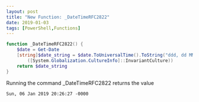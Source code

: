 ```yaml
---
layout: post
title: "New Function: _DateTimeRFC2822"
date: 2019-01-03
tags: [PowerShell,Functions]
---
```


```powershell
function _DateTimeRFC2822() {
    $date = Get-Date
    [string]$date_string = $date.ToUniversalTime().ToString("ddd, dd MMM yyyy HH:mm:ss -0000", `
        ([System.Globalization.CultureInfo]::InvariantCulture))
    return $date_string
}
```

Running the command _DateTimeRFC2822 returns the value

```
Sun, 06 Jan 2019 20:26:27 -0000
```
